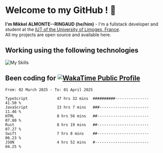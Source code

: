 # Welcome to my GitHub ! 🌃

**I'm Mikkel ALMONTE--RINGAUD (he/him)** - I'm a fullstack developer and student at the [IUT of the University of Limoges, France](https://iut.unilim.fr). \
All my projects are open source and available here.

## Working using the following technologies

![My Skills](https://skillicons.dev/icons?i=solidjs,pnpm,nodejs,ts,js,vercel,netlify,html,css,rust,astro,git,vue,md,electron,figma,github,bash,bun,cloudflare,py,tailwind,nginx,npm,tauri,vite,zig,yarn,windicss,dart,flutter,kotlin&theme=dark)

## Been coding for [![WakaTime Public Profile](https://wakatime.com/badge/user/0839e595-e07a-435c-8d59-ed95f2a3d6dd.svg?style=flat-square)](https://wakatime.com/@0839e595-e07a-435c-8d59-ed95f2a3d6dd)

<!--START_SECTION:waka-->

```plain
From: 02 March 2025 - To: 01 April 2025

TypeScript             47 hrs 32 mins  ##########---------------   41.50 %
JavaScript             13 hrs 7 mins   ###----------------------   11.46 %
HTML                   8 hrs 56 mins   ##-----------------------   07.80 %
Rust                   8 hrs 19 mins   ##-----------------------   07.27 %
Swift                  7 hrs 8 mins    ##-----------------------   06.23 %
JSON                   4 hrs 52 mins   #------------------------   04.25 %
```

<!--END_SECTION:waka-->
